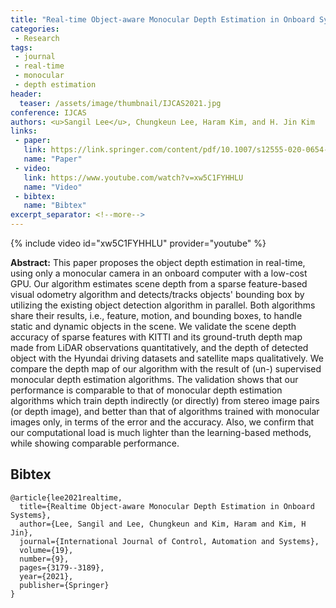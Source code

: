 ```yaml
---
title: "Real-time Object-aware Monocular Depth Estimation in Onboard Systems"
categories:
 - Research
tags:
 - journal
 - real-time
 - monocular
 - depth estimation
header:
  teaser: /assets/image/thumbnail/IJCAS2021.jpg
conference: IJCAS
authors: <u>Sangil Lee</u>, Chungkeun Lee, Haram Kim, and H. Jin Kim
links:
 - paper: 
   link: https://link.springer.com/content/pdf/10.1007/s12555-020-0654-8.pdf
   name: "Paper"
 - video:
   link: https://www.youtube.com/watch?v=xw5C1FYHHLU
   name: "Video"
 - bibtex: 
   name: "Bibtex"
excerpt_separator: <!--more-->
---
```


{% include video id="xw5C1FYHHLU" provider="youtube" %}

**Abstract:** This paper proposes the object depth estimation in real-time, using only a monocular camera in an onboard computer with a low-cost GPU. Our algorithm estimates scene depth from a sparse feature-based visual odometry algorithm and detects/tracks objects' bounding box by utilizing the existing object detection algorithm in parallel. Both algorithms share their results, i.e., feature, motion, and bounding boxes, to handle static and dynamic objects in the scene. We validate the scene depth accuracy of sparse features with KITTI and its ground-truth depth map made from LiDAR observations quantitatively, and the depth of detected object with the Hyundai driving datasets and satellite maps qualitatively. We compare the depth map of our algorithm with the result of (un-) supervised monocular depth estimation algorithms. The validation shows that our performance is comparable to that of monocular depth estimation algorithms which train depth indirectly (or directly) from stereo image pairs (or depth image), and better than that of algorithms trained with monocular images only, in terms of the error and the accuracy. Also, we confirm that our computational load is much lighter than the learning-based methods, while showing comparable performance.

<!--more-->

## Bibtex <a id="bibtex"></a>
```
@article{lee2021realtime,
  title={Realtime Object-aware Monocular Depth Estimation in Onboard Systems},
  author={Lee, Sangil and Lee, Chungkeun and Kim, Haram and Kim, H Jin},
  journal={International Journal of Control, Automation and Systems},
  volume={19},
  number={9},
  pages={3179--3189},
  year={2021},
  publisher={Springer}
}
```
